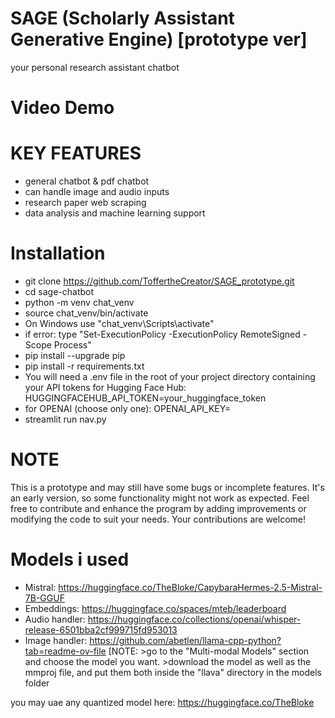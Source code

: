 # SAGE (Scholarly Assistant Generative Engine) [prototype ver]
your personal research assistant chatbot

# Video Demo


# KEY FEATURES
* general chatbot & pdf chatbot
* can handle image and audio inputs
* research paper web scraping
* data analysis and machine learning support

# Installation
* git clone https://github.com/ToffertheCreator/SAGE_prototype.git
* cd sage-chatbot
* python -m venv chat_venv
* source chat_venv/bin/activate
* On Windows use "chat_venv\Scripts\activate"
* if error: type "Set-ExecutionPolicy -ExecutionPolicy RemoteSigned -Scope Process"
* pip install --upgrade pip
* pip install -r requirements.txt
* You will need a .env file in the root of your project directory containing your API tokens for Hugging Face Hub:
HUGGINGFACEHUB_API_TOKEN=your_huggingface_token
* for OPENAI (choose only one):
OPENAI_API_KEY=
* streamlit run nav.py

# NOTE
This is a prototype and may still have some bugs or incomplete features. It's an early version, so some functionality might not work as expected. Feel free to contribute and enhance the program by adding improvements or modifying the code to suit your needs. Your contributions are welcome!

# Models i used
* Mistral: https://huggingface.co/TheBloke/CapybaraHermes-2.5-Mistral-7B-GGUF
* Embeddings: https://huggingface.co/spaces/mteb/leaderboard
* Audio handler: https://huggingface.co/collections/openai/whisper-release-6501bba2cf999715fd953013
* Image handler: https://github.com/abetlen/llama-cpp-python?tab=readme-ov-file [NOTE: >go to the "Multi-modal Models" section and choose the model you want. >download the model as well as the mmproj file, and put them both inside the "llava" directory in the models folder

you may uae any quantized model here: https://huggingface.co/TheBloke
